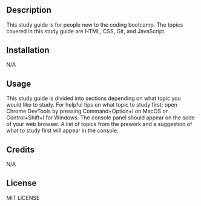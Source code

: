 # <PreWork Study Guide Webpage>

## Description
This study guide is for people new to the coding bootcamp. The topics covered in this study guide are HTML, CSS, Git, and JavaScript. 


## Installation

N/A

## Usage

This study guide is divided into sections depending on what topic you would like to study. For helpful tips on what topic to study first; open Chrome DevTools by pressing Command+Option+I on MacOS or Control+Shift+I for Windows. The console panel should appear on the sode of your web browser. A list of topics from the prework and a suggestion of what to study first will appear in the console. 
## Credits

N/A

## License

MIT LICENSE

